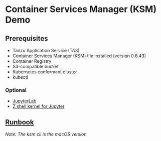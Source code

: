 # Container Services Manager (KSM) Demo

## Prerequisites

- Tanzu Application Service (TAS)
- Container Services Manager (KSM) tile installed (version 0.8.43)
- Container Registry
- S3-compatible bucket
- Kubernetes conformant cluster
- kubectl

### Optional

- [JupyterLab](https://jupyter.org/install.html)
- [Z shell kernel for Jupyter](https://github.com/danylo-dubinin/zsh-jupyter-kernel)

## [Runbook](runbook.ipynb)

*Note: The ksm cli is the macOS version* 